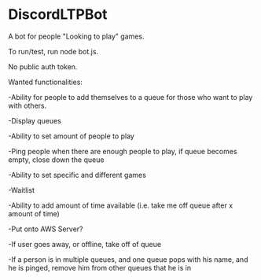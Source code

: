 # DiscordLTPBot

A bot for people "Looking to play" games.

To run/test, run node bot.js.

No public auth token.

Wanted functionalities:

-Ability for people to add themselves to a queue for those who want to play with others.

-Display queues

-Ability to set amount of people to play

-Ping people when there are enough people to play, if queue becomes empty, close down the queue

-Ability to set specific and different games

-Waitlist

-Ability to add amount of time available (i.e. take me off queue after x amount of time)

-Put onto AWS Server?

-If user goes away, or offline, take off of queue

-If a person is in multiple queues, and one queue pops with his name, and he is pinged, remove him from other queues that he is in
